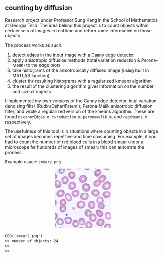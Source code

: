 
## counting by diffusion

Research project under Professor Sung Kang in the School of Mathematics at Georgia Tech. The idea behind this project is to count objects within certain sets of images in real time and return some information on those objects.

The process works as such:
1. detect edges in the input image with a Canny edge detector
2. apply anisotropic diffusion methods (total variation reduction & Perona-Malik) to the edge plots
3. take histograms of the anisotropically diffused image (using built in MATLAB function)
4. cluster the resulting histograms with a regularized kmeans algorithm
5. the result of the clustering algorithm gives information on the number and size of objects

I implemented my own versions of the Canny edge detector, total variation denoising filter (Rudin/Osher/Fatemi), Perona-Malik anisotropic diffusion filter, and wrote a regularized version of the kmeans algorithm. These are found in `cannyEdges.m`, `tvreduction.m`, `peronamalik.m`, and `regKMeans.m` respectively.

The usefulness of this tool is in situations where counting objects in a large set of images becomes repetitive and time consuming. For example, if you had to count the number of red blood cells in a blood smear under a microscope for hundreds of images of smears this can automate the process.

Example usage: `smear2.png`
<p align="center">
  <img src="https://raw.githubusercontent.com/sayemmh/counting-by-diffusion/master/img/smear2.png">
</p>

```
CBD('smear2.png')
>> number of objects: 24
>>
>>
```
